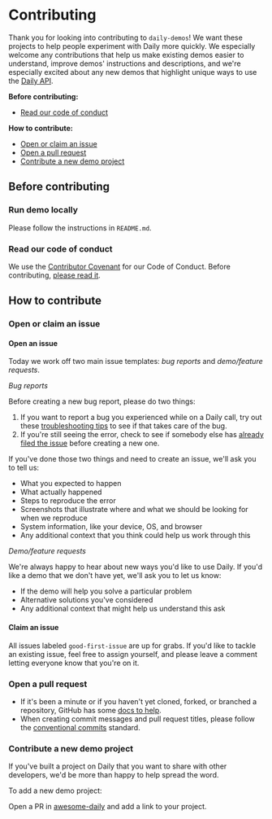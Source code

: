 # Contributing

Thank you for looking into contributing to `daily-demos`! We want these projects to help people experiment with Daily more quickly. We especially welcome any contributions that help us make existing demos easier to understand, improve demos' instructions and descriptions, and we're especially excited about any new demos that highlight unique ways to use the [Daily API](https://docs.daily.co/reference).

**Before contributing:**

- [Read our code of conduct](#read-our-code-of-conduct)

**How to contribute:**

- [Open or claim an issue](#open-or-claim-an-issue)
- [Open a pull request](#open-a-pull-request)
- [Contribute a new demo project](#contribute-a-new-demo-project)

## Before contributing

### Run demo locally

Please follow the instructions in `README.md`.

### Read our code of conduct

We use the [Contributor Covenant](https://www.contributor-covenant.org/) for our Code of Conduct. Before contributing, [please read it](CODE_OF_CONDUCT.md).

## How to contribute

### Open or claim an issue

#### Open an issue

Today we work off two main issue templates: _bug reports_ and _demo/feature requests_.

_Bug reports_

Before creating a new bug report, please do two things:

1. If you want to report a bug you experienced while on a Daily call, try out these [troubleshooting tips](https://help.daily.co/en/articles/2303117-top-troubleshooting-tips) to see if that takes care of the bug.
2. If you're still seeing the error, check to see if somebody else has [already filed the issue](https://github.com/daily-demos/screenshare-chrome-ext/issues) before creating a new one.

If you've done those two things and need to create an issue, we'll ask you to tell us:

- What you expected to happen
- What actually happened
- Steps to reproduce the error
- Screenshots that illustrate where and what we should be looking for when we reproduce
- System information, like your device, OS, and browser
- Any additional context that you think could help us work through this

_Demo/feature requests_

We're always happy to hear about new ways you'd like to use Daily. If you'd like a demo that we don't have yet, we'll ask you to let us know:

- If the demo will help you solve a particular problem
- Alternative solutions you've considered
- Any additional context that might help us understand this ask

#### Claim an issue

All issues labeled `good-first-issue` are up for grabs. If you'd like to tackle an existing issue, feel free to assign yourself, and please leave a comment letting everyone know that you're on it.

### Open a pull request

- If it's been a minute or if you haven't yet cloned, forked, or branched a repository, GitHub has some [docs to help](https://docs.github.com/en/github/collaborating-with-issues-and-pull-requests).
- When creating commit messages and pull request titles, please follow the [conventional commits](https://www.conventionalcommits.org/en/v1.0.0/) standard.

### Contribute a new demo project

If you've built a project on Daily that you want to share with other developers, we'd be more than happy to help spread the word.

To add a new demo project:

Open a PR in [awesome-daily](#) and add a link to your project.

